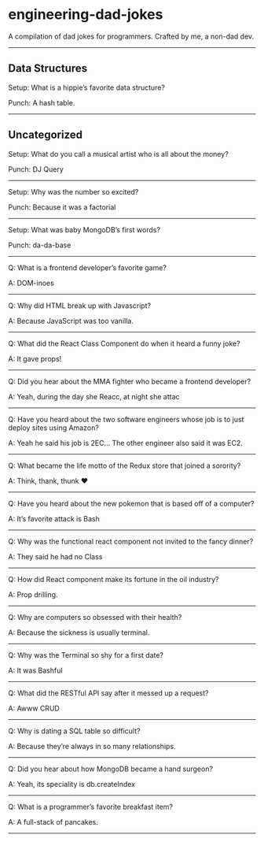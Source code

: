 # engineering-dad-jokes
A compilation of dad jokes for programmers. Crafted by me, a non-dad dev.
<hr />

## Data Structures

Setup: What is a hippie’s favorite data structure?

Punch: A hash table.
<hr />

## Uncategorized

Setup: What do you call a musical artist who is all about the money?

Punch: DJ Query
<hr />

Setup: Why was the number so excited?

Punch: Because it was a factorial
<hr />

Setup: What was baby MongoDB’s first words?

Punch: da-da-base
<hr />

Q: What is a frontend developer’s favorite game?

A: DOM-inoes
<hr />

Q: Why did HTML break up with Javascript?

A: Because JavaScript was too vanilla.
<hr />

Q: What did the React Class Component do when it heard a funny joke?

A: It gave props!
<hr />

Q: Did you hear about the MMA fighter who became a frontend developer?

A: Yeah, during the day she Reacc, at night she attac
<hr />

Q: Have you heard about the two software engineers whose job is to just deploy sites using Amazon?

A: Yeah he said his job is 2EC… The other engineer also said it was EC2.
<hr />

Q: What became the life motto of the Redux store that joined a sorority?

A: Think, thank, thunk :heart:
<hr />

Q: Have you heard about the new pokemon that is based off of a computer?

A: It’s favorite attack is Bash
<hr />

Q: Why was the functional react component not invited to the fancy dinner?

A: They said he had no Class
<hr />

Q: How did React component make its fortune in the oil industry?

A: Prop drilling.
<hr />

Q: Why are computers so obsessed with their health?

A: Because the sickness is usually terminal.
<hr />

Q: Why was the Terminal so shy for a first date?

A: It was Bashful
<hr />

Q: What did the RESTful API say after it messed up a request?

A: Awww CRUD
<hr />

Q: Why is dating a SQL table so difficult?

A: Because they’re always in so many relationships.
<hr />

Q: Did you hear about how MongoDB became a hand surgeon?

A: Yeah, its speciality is db.createIndex
<hr />

Q: What is a programmer’s favorite breakfast item?

A: A full-stack of pancakes.
<hr />

